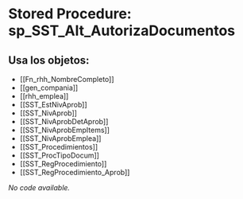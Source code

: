 # Stored Procedure: sp_SST_Alt_AutorizaDocumentos

## Usa los objetos:
- [[Fn_rhh_NombreCompleto]]
- [[gen_compania]]
- [[rhh_emplea]]
- [[SST_EstNivAprob]]
- [[SST_NivAprob]]
- [[SST_NivAprobDetAprob]]
- [[SST_NivAprobEmpItems]]
- [[SST_NivAprobEmplea]]
- [[SST_Procedimientos]]
- [[SST_ProcTipoDocum]]
- [[SST_RegProcedimiento]]
- [[SST_RegProcedimiento_Aprob]]

*No code available.*

